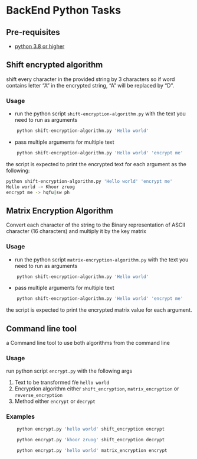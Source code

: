 # BackEnd Python Tasks

## Pre-requisites

- [python 3.8 or higher](https://www.python.org)

## Shift encrypted algorithm

shift every character in the provided string by 3 characters so if word contains letter “A” in the
encrypted string, “A” will be replaced by “D”.


### Usage

- run the python script `shift-encryption-algorithm.py` with the text you need to run as arguments

```bash
    python shift-encryption-algorithm.py 'Hello world'
```

- pass multiple arguments for multiple text

```bash
    python shift-encryption-algorithm.py 'Hello world' 'encrypt me'
```

the script is expected to print the encrypted text for each argument as the following:

```bash
python shift-encryption-algorithm.py 'Hello world' 'encrypt me'
Hello world -> Khoor zruog
encrypt me -> hqfu|sw ph
```

## Matrix Encryption Algorithm

Convert each character of the string to the Binary representation of ASCII character (16
characters) and multiply it by the key matrix

### Usage

- run the python script `matrix-encryption-algorithm.py` with the text you need to run as arguments

```bash
    python shift-encryption-algorithm.py 'Hello world'
```

- pass multiple arguments for multiple text

```bash
    python shift-encryption-algorithm.py 'Hello world' 'encrypt me'
```

the script is expected to print the encrypted matrix value for each argument.

## Command line tool

a Command line tool to use both algorithms from the command line

### Usage

run python script `encrypt.py` with the following args

1. Text to be transformed f/e `hello world`
2. Encryption algorithm either `shift_encryption`, `matrix_encryption` or `reverse_encryption`
3. Method either `encrypt` or `decrypt`

### Examples

```bash
    python encrypt.py 'hello world' shift_encryption encrypt
```

```bash
    python encrypt.py 'khoor zruog' shift_encryption decrypt
```

```bash
    python encrypt.py 'hello world' matrix_encryption encrypt
```
